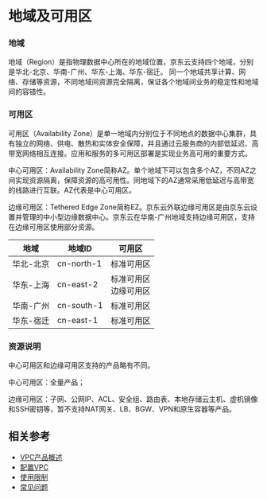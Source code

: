 # 地域及可用区

### 地域

地域（Region）是指物理数据中心所在的地域位置，京东云支持四个地域，分别是华北-北京、华南-广州、华东-上海、华东-宿迁。
同一个地域共享计算、网络、存储等资源，不同地域间资源完全隔离，保证各个地域间业务的稳定性和地域间的容错性。

### 可用区

可用区（Availability Zone）是单一地域内分别位于不同地点的数据中心集群，具有独立的网络、供电、散热和实体安全保障，并且通过云服务商的内部低延迟、高带宽网络相互连接。应用和服务的多可用区部署是实现业务高可用的重要方式。

 中心可用区：Availability Zone简称AZ。单个地域下可以包含多个AZ，不同AZ之间实现资源隔离，保障资源的高可用性。同地域下的AZ通常采用低延迟与高带宽的线路进行互联。AZ代表是中心可用区。
 
 边缘可用区：Tethered Edge Zone简称EZ。京东云外联边缘可用区是由京东云设置并管理的中小型边缘数据中心。京东云在华南-广州地域支持边缘可用区，支持在边缘可用区使用部分资源。

|地域|地域ID|可用区|
|----|-----|------|
|华北-北京| cn-north-1|标准可用区|
|华东-上海|cn-east-2|标准可用区</br>边缘可用区|
|华南-广州|cn-south-1|标准可用区|
|华东-宿迁|cn-east-1|标准可用区|

### 资源说明

中心可用区和边缘可用区支持的产品略有不同。

中心可用区：全量产品；

边缘可用区：子网、公网IP、ACL、安全组、路由表、本地存储云主机、虚机镜像和SSH密钥等，暂不支持NAT网关、LB、BGW、VPN和原生容器等产品。

## 相关参考

- [VPC产品概述](Product-Overview.md)
- [配置VPC](../Operation-Guide/VPC-Configuration.md)
- [使用限制](Restrictions.md)
- [常见问题](../FAQ/FAQ.md)

